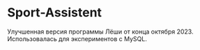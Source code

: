 # Sport-Assistent
 Улучшенная версия программы Лёши от конца октября 2023. Использовалась для экспериментов с MySQL.

